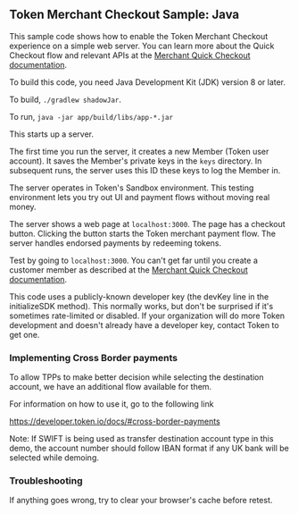 ## Token Merchant Checkout Sample: Java

This sample code shows how to enable the Token Merchant Checkout
experience on a simple web server.
You can learn more about the Quick Checkout flow and relevant APIs at the
[Merchant Quick Checkout documentation](https://developer.token.io/merchant-checkout/).

To build this code, you need Java Development Kit (JDK) version 8 or later.

To build, `./gradlew shadowJar`.

To run, `java -jar app/build/libs/app-*.jar`

This starts up a server.

The first time you run the server, it creates a new Member (Token user account).
It saves the Member's private keys in the `keys` directory.
In subsequent runs, the server uses this ID these keys to log the Member in.

The server operates in Token's Sandbox environment. This testing environment
lets you try out UI and payment flows without moving real money.

The server shows a web page at `localhost:3000`. The page has a checkout button.
Clicking the button starts the Token merchant payment flow.
The server handles endorsed payments by redeeming tokens.

Test by going to `localhost:3000`.
You can't get far until you create a customer member as described at the
[Merchant Quick Checkout documentation](https://developer.token.io/merchant-checkout/).

This code uses a publicly-known developer key (the devKey line in the
initializeSDK method). This normally works, but don't be surprised if
it's sometimes rate-limited or disabled. If your organization will do
more Token development and doesn't already have a developer key, contact
Token to get one.

### Implementing Cross Border payments

To allow TPPs to make better decision while selecting the destination account,
we have an additional flow available for them.

For information on how to use it, go to the following link

https://developer.token.io/docs/#cross-border-payments

Note: If SWIFT is being used as transfer destination account type in this demo, the account number should
follow IBAN format if any UK bank will be selected while demoing.

### Troubleshooting

If anything goes wrong, try to clear your browser's cache before retest.